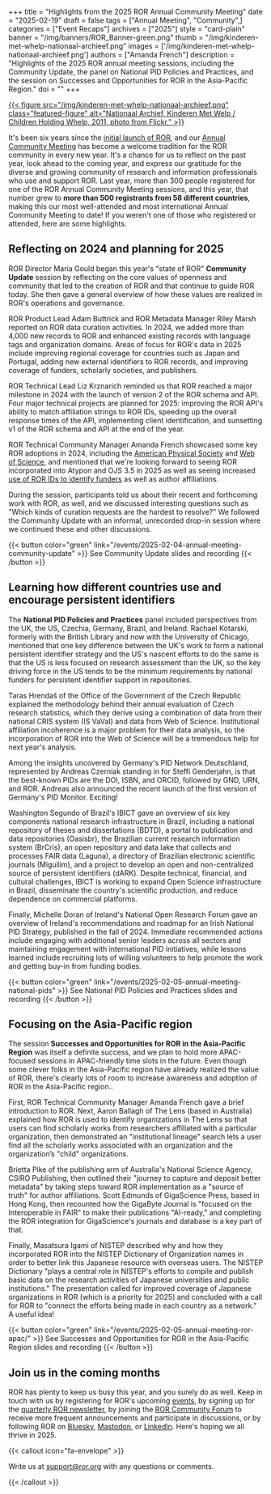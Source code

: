 +++
title = "Highlights from the 2025 ROR Annual Community Meeting"
date = "2025-02-19"
draft = false
tags = ["Annual Meeting", "Community",]
categories = ["Event Recaps"]
archives = ["2025"]
style = "card-plain"
banner = "/img/banners/ROR_Banner-green.png"
thumb = "/img/kinderen-met-whelp-nationaal-archieef.png"
images = ['/img/kinderen-met-whelp-nationaal-archieef.png']
authors = ["Amanda French"]
description = "Highlights of the 2025 ROR annual meeting sessions, including the Community Update, the panel on National PID Policies and Practices, and the session on Successes and Opportunities for ROR in the Asia-Pacific Region."
doi = ""
+++

[{{< figure src="/img/kinderen-met-whelp-nationaal-archieef.png" class="featured-figure" alt="Nationaal Archief, Kinderen Met Welp / Children Holding Whelp, 2011, photo from Flickr."  >}}](https://flic.kr/p/9DTkax)

It's been six years since the [initial launch of ROR](https://ror.org/blog/2019-02-10-announcing-first-ror-prototype/), and our [Annual Community Meeting](https://ror.org/tags/annual-meeting/) has become a welcome tradition for the ROR community in every new year. It's a chance for us to reflect on the past year, look ahead to the coming year, and express our gratitude for the diverse and growing community of research and information professionals who use and support ROR. Last year, more than 300 people registered for one of the ROR Annual Community Meeting sessions, and this year, that number grew to **more than 500 registrants from 58 different countries**, making this our most well-attended and most international Annual Community Meeting to date! If you weren't one of those who registered or attended, here are some highlights.

## Reflecting on 2024 and planning for 2025

ROR Director Maria Gould began this year's "state of ROR" **Community Update** session by reflecting on the core values of openness and community that led to the creation of ROR and that continue to guide ROR today. She then gave a general overview of how these values are realized in ROR's operations and governance.

ROR Product Lead Adam Buttrick and ROR Metadata Manager Riley Marsh reported on ROR data curation activities. In 2024, we added more than 4,000 new records to ROR and enhanced existing records with language tags and organization domains. Areas of focus for ROR's data in 2025 include improving regional coverage for countries such as Japan and Portugal, adding new external identifiers to ROR records, and improving coverage of funders, scholarly societies, and publishers.

ROR Technical Lead Liz Krznarich reminded us that ROR reached a major milestone in 2024 with the launch of version 2 of the ROR schema and API. Four major technical projects are planned for 2025: improving the ROR API's ability to match affiliation strings to ROR IDs, speeding up the overall response times of the API, implementing client identification, and sunsetting v1 of the ROR schema and API at the end of the year.

ROR Technical Community Manager Amanda French showcased some key ROR adoptions in 2024, including the [American Physical Society](https://ror.org/blog/2024-07-23-aps-adopts-ror/) and [Web of Science](https://ror.org/blog/2024-12-18-clarivate-integrates-ror/), and mentioned that we're looking forward to seeing ROR incorporated into Atypon and OJS 3.5 in 2025 as well as seeing increased [use of ROR IDs to identify funders](https://ror.org/blog/2024-08-06-using-ror-for-funder-identification/) as well as author affiliations.

During the session, participants told us about their recent and forthcoming work with ROR, as well, and we discussed interesting questions such as "Which kinds of curation requests are the hardest to resolve?"  We followed the Community Update with an informal, unrecorded drop-in session where we continued these and other discussions.

{{< button color="green" link="/events/2025-02-04-annual-meeting-community-update" >}} See Community Update slides and recording {{< /button >}}


## Learning how different countries use and encourage persistent identifiers

The **National PID Policies and Practices** panel included perspectives from the UK, the US, Czechia, Germany, Brazil, and Ireland. Rachael Kotarski, formerly with the British Library and now with the University of Chicago, mentioned that one key difference between the UK's work to form a national persistent identifier strategy and the US's nascent efforts to do the same is that the US is less focused on research assessment than the UK, so the key driving force in the US tends to be the minimum requirements by national funders for persistent identifier support in repositories.

Taras Hrendaš of the Office of the Government of the Czech Republic explained the methodology behind their annual evaluation of Czech research statistics, which they derive using a combination of data from their national CRIS system (IS VaVaI) and data from Web of Science. Institutional affiliation incoherence is a major problem for their data analysis, so the incorporation of ROR into the Web of Science will be a tremendous help for next year's analysis.

Among the insights uncovered by Germany's PID Network Deutschland, represented by Andreas Czerniak standing in for Steffi Genderjahn, is that the best-known PIDs are the DOI, ISBN, and ORCID, followed by GND, URN, and ROR. Andreas also announced the recent launch of the first version of Germany's PID Monitor. Exciting!

Washington Segundo of Brazil's IBICT gave an overview of six key components national research infrastructure in Brazil, including a national repository of theses and dissertations (BDTD), a portal to publication and data repositories (Oasisbr), the Brazilian current research information system (BrCris), an open repository and data lake that collects and processes FAIR data (Laguna), a directory of Brazilian electronic scientific journals (Miguilim), and a project to develop an open and non-centralized source of persistent identifiers (dARK). Despite technical, financial, and cultural challenges, IBICT is working to expand Open Science infrastructure in Brazil, disseminate the country's scientific production, and reduce dependence on commercial platforms.

Finally, Michelle Doran of Ireland's National Open Research Forum gave an overview of Ireland's recommendations and roadmap for an Irish National PID Strategy, published in the fall of 2024. Immediate recommended actions include engaging with additional senior leaders across all sectors and maintaining engagement with international PID initiatives, while lessons learned include recruiting lots of willing volunteers to help promote the work and getting buy-in from funding bodies.

{{< button color="green" link="/events/2025-02-05-annual-meeting-national-pids" >}} See National PID Policies and Practices slides and recording {{< /button >}}

## Focusing on the Asia-Pacific region

The session **Successes and Opportunities for ROR in the Asia-Pacific Region** was itself a definite success, and we plan to hold more APAC-focused sessions in APAC-friendly time slots in the future. Even though some clever folks in the Asia-Pacific region have already realized the value of ROR, there's clearly lots of room to increase awareness and adoption of ROR in the Asia-Pacific region..

First, ROR Technical Community Manager Amanda French gave a brief introduction to ROR. Next, Aaron Ballagh of The Lens (based in Australia) explained how ROR is used to identify organizations in The Lens so that users can find scholarly works from researchers affiliated with a particular organization, then demonstrated an "institutional lineage" search lets a user find all the scholarly works associated with an organization and the organization’s "child" organizations.

Brietta Pike of the publishing arm of Australia's National Science Agency, CSIRO Publishing, then outlined their "journey to capture and deposit better metadata" by taking steps toward ROR implementation as a "source of truth" for author affiliations. Scott Edmunds of GigaScience Press, based in Hong Kong, then recounted how the GigaByte Journal is "focused on the Interoperable in FAIR" to make their publications "AI-ready," and completing the ROR integration for GigaScience's journals and database is a key part of that.

Finally, Masatsura Igami of NISTEP described why and how they incorporated ROR into the NISTEP Dictionary of Organization names in order to better link this Japanese resource with overseas users. The NISTEP Dictionary "plays a central role in NISTEP's efforts to compile and publish basic data on the research activities of Japanese universities and public institutions." The presentation called for improved coverage of Japanese organizations in ROR (which is a priority for 2025) and concluded with a call for ROR to "connect the efforts being made in each country as a network." A useful idea!

{{< button color="green" link="/events/2025-02-05-annual-meeting-ror-apac/" >}} See Successes and Opportunities for ROR in the Asia-Pacific Region slides and recording {{< /button >}}

## Join us in the coming months

ROR has plenty to keep us busy this year, and you surely do as well. Keep in touch with us by registering for ROR's upcoming [events](/events), by signing up for the [quarterly ROR newsletter](http://eepurl.com/gjkT9H), by joining the [ROR Community Forum](https://groups.google.com/a/ror.org/g/ror-community/) to receive more frequent announcements and participate in discussions, or by following ROR on [Bluesky](https://bsky.app/profile/researchorgs.bsky.social), [Mastodon](https://mastodon.social/@ResearchOrgs), or [LinkedIn](https://www.linkedin.com/company/ror-research-organization-registry/). Here's hoping we all thrive in 2025.

{{< callout icon="fa-envelope" >}}

Write us at support@ror.org with any questions or comments.

{{< /callout >}}
